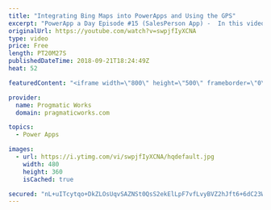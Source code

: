```yaml
---
title: "Integrating Bing Maps into PowerApps and Using the GPS"
excerpt: "PowerApp a Day Episode #15 (SalesPerson App) -  In this video, you'll learn how to create an application that uses Bing Maps to give your users a dynamic maps system that uses your GPS.  Power App and Power Platform Training : https://pragmaticworks.com/training/on-demand-training  Create your map API:"
originalUrl: https://youtube.com/watch?v=swpjfIyXCNA
type: video
price: Free
length: PT20M27S
publishedDateTime: 2018-09-21T18:24:49Z
heat: 52

featuredContent: "<iframe width=\"800\" height=\"500\" frameborder=\"0\" src=\"https://www.youtube.com/embed/swpjfIyXCNA\" allow=\"accelerometer; autoplay; encrypted-media; gyroscope; picture-in-picture\" allowfullscreen></iframe>"

provider:
  name: Progmatic Works
  domain: pragmaticworks.com

topics:
  - Power Apps

images:
  - url: https://i.ytimg.com/vi/swpjfIyXCNA/hqdefault.jpg
    width: 480
    height: 360
    isCached: true

secured: "nL+uITcytqo+DkZLOsUqvSAZNSt0QsS2ekElLpF7vfLvyBVZ2hJft6+6dC23WrLs0AuyUFV426L5VrmNT0xekgisvJtZZKvA9Mk99l3vs++ilXjUFw8k4DYXSVE5peOUtElAmyulKoLZJnNF0oDPb+Yoj4QLechc0IL76DXX8bBcL8NxcX1JSQ3iyFltCxpoBTbh9Ge6e4Zthnm53KJPDN7zhsI3MrOKwEk1RTbbRH0j/pBo6R1O2m4eiijXl8G/vjN1qjm+PU/kwAuguhU4t3CSg+pdxIAI3PeawcDzPvoCqSXdmhM3FSotxfF576OoDPRSYJU4obyDZkjlhq2JSYgloP3NoZpZU/sblglTD+g3upRL4R/rK0yM+Oh53262oYfDK9z+evMmnv3IVLCNrw==;LU0L2JDPKsy7mIoxMEf9lQ=="
---
```


